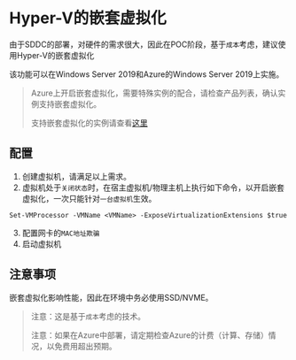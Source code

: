 # Hyper-V的嵌套虚拟化

由于SDDC的部署，对硬件的需求很大，因此在POC阶段，基于`成本`考虑，建议使用Hyper-V的嵌套虚拟化

该功能可以在Windows Server 2019和Azure的Windows Server 2019上实施。

> Azure上开启嵌套虚拟化，需要特殊实例的配合，请检查产品列表，确认实例支持嵌套虚拟化。
>
> 支持嵌套虚拟化的实例请查看[这里](https://azure.microsoft.com/en-us/blog/nested-virtualization-in-azure/)

## 配置

1. 创建虚拟机，请满足以上需求。
2. 虚拟机处于`关闭状态`时，在宿主虚拟机/物理主机上执行如下命令，以开启嵌套虚拟化，一次只能针对`一台虚拟机`生效。

```
Set-VMProcessor -VMName <VMName> -ExposeVirtualizationExtensions $true
```
3. 配置网卡的`MAC地址欺骗`
4. 启动虚拟机

## 注意事项

嵌套虚拟化影响性能，因此在环境中务必使用SSD/NVME。

> 注意：这是基于`成本`考虑的技术。
>
> 注意：如果在Azure中部署，请定期检查Azure的计费（计算、存储）情况，以免费用超出预期。

